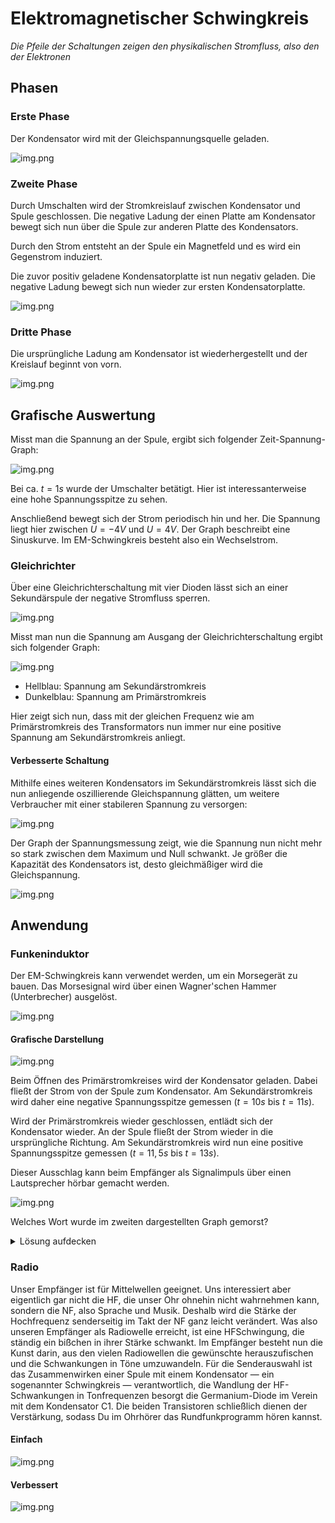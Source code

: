 # Elektromagnetischer Schwingkreis

*Die Pfeile der Schaltungen zeigen den physikalischen Stromfluss, also den der Elektronen*

## Phasen

### Erste Phase

Der Kondensator wird mit der Gleichspannungsquelle geladen.

![img.png](/docs/img/sk1.png)

### Zweite Phase

Durch Umschalten wird der Stromkreislauf zwischen Kondensator und Spule geschlossen.
Die negative Ladung der einen Platte am Kondensator bewegt sich nun über die Spule zur
anderen Platte des Kondensators.

Durch den Strom entsteht an der Spule ein Magnetfeld und es wird ein Gegenstrom induziert.

Die zuvor positiv geladene Kondensatorplatte ist nun negativ geladen. Die negative Ladung bewegt sich nun
wieder zur ersten Kondensatorplatte.

![img.png](/docs/img/sk2.png)

### Dritte Phase

Die ursprüngliche Ladung am Kondensator ist wiederhergestellt und der Kreislauf beginnt von vorn.

![img.png](/docs/img/sk3.png)

## Grafische Auswertung

Misst man die Spannung an der Spule, ergibt sich folgender Zeit-Spannung-Graph:

![img.png](/docs/img/skGraph.png)

Bei ca. $t=1s$ wurde der Umschalter betätigt. Hier ist interessanterweise eine hohe
Spannungsspitze zu sehen.

Anschließend bewegt sich der Strom periodisch hin und her. Die Spannung liegt hier zwischen
$U=-4V$ und $U=4V$. Der Graph beschreibt eine Sinuskurve. Im EM-Schwingkreis besteht also
ein Wechselstrom.

### Gleichrichter

Über eine Gleichrichterschaltung mit vier Dioden lässt sich an einer Sekundärspule der
negative Stromfluss sperren.

![img.png](/docs/img/gleichrichter.png)

Misst man nun die Spannung am Ausgang der Gleichrichterschaltung ergibt sich folgender Graph:

![img.png](/docs/img/gleichrichterMessung.png)

- Hellblau: Spannung am Sekundärstromkreis
- Dunkelblau: Spannung am Primärstromkreis

Hier zeigt sich nun, dass mit der gleichen Frequenz wie am Primärstromkreis des Transformators nun
immer nur eine positive Spannung am Sekundärstromkreis anliegt.

#### Verbesserte Schaltung

Mithilfe eines weiteren Kondensators im Sekundärstromkreis lässt sich die nun anliegende
oszillierende Gleichspannung glätten, um weitere Verbraucher mit einer stabileren Spannung
zu versorgen:

![img.png](/docs/img/gleichrichterV2.png)

Der Graph der Spannungsmessung zeigt, wie die Spannung nun nicht mehr so stark zwischen dem
Maximum und Null schwankt. Je größer die Kapazität des Kondensators ist, desto gleichmäßiger
wird die Gleichspannung.

![img.png](/docs/img/gleichrichterMessungV2.png)

## Anwendung

### Funkeninduktor

Der EM-Schwingkreis kann verwendet werden, um ein Morsegerät zu bauen. Das Morsesignal
wird über einen Wagner'schen Hammer (Unterbrecher) ausgelöst. 

![img.png](/docs/img/fiplan.png)

#### Grafische Darstellung

![img.png](/docs/img/figraph.png)

Beim Öffnen des Primärstromkreises wird der Kondensator geladen. Dabei fließt der Strom
von der Spule zum Kondensator. Am Sekundärstromkreis wird daher eine negative Spannungsspitze
gemessen ($t=10s$ bis $t=11s$).

Wird der Primärstromkreis wieder geschlossen, entlädt sich der Kondensator wieder. An der
Spule fließt der Strom wieder in die ursprüngliche Richtung. Am Sekundärstromkreis wird
nun eine positive Spannungsspitze gemessen ($t=11,5s$ bis $t=13s$).

Dieser Ausschlag kann beim Empfänger als Signalimpuls über einen Lautsprecher hörbar
gemacht werden.

![img.png](/docs/img/morse.png)

Welches Wort wurde im zweiten dargestellten Graph gemorst?

<details> 
<summary>Lösung aufdecken</summary>
<p>Das Wort besteht aus den Buchstaben $k,k,k,l,l,l,k,k,k$ und entspricht $S-O-S$</p>
</details>

### Radio

Unser Empfänger ist für Mittelwellen geeignet. Uns interessiert aber eigentlich gar nicht die HF, die unser Ohr ohnehin nicht wahrnehmen kann, sondern die NF, also Sprache und Musik. Deshalb wird die Stärke der Hochfrequenz senderseitig im Takt der NF ganz leicht verändert. Was also unseren Empfänger als Radiowelle erreicht, ist eine HFSchwingung, die ständig ein bißchen in ihrer Stärke schwankt. Im Empfänger besteht nun die Kunst darin, aus den vielen Radiowellen die gewünschte herauszufischen und die Schwankungen in Töne umzuwandeln. Für die Senderauswahl ist das Zusammenwirken einer Spule mit einem Kondensator — ein sogenannter Schwingkreis — verantwortlich, die Wandlung der HF-Schwankungen in Tonfrequenzen besorgt die Germanium-Diode im Verein mit dem Kondensator C1. Die beiden Transistoren schließlich dienen der Verstärkung, sodass Du im Ohrhörer das Rundfunkprogramm hören kannst.

#### Einfach

![img.png](/docs/img/radioplan.png)

#### Verbessert

![img.png](/docs/img/radioplusplan.png)
